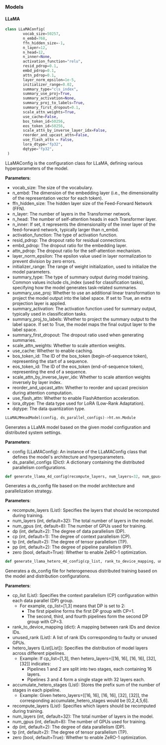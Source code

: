 
### Models

#### LLaMA

```python
class LLaMAConfig(
        vocab_size=50257,
        n_embd=768,
        ffn_hidden_size=-1,
        n_layer=12,
        n_head=12,
        n_inner=None,
        activation_function="relu",
        resid_pdrop=0.1,
        embd_pdrop=0.1,
        attn_pdrop=0.1,
        layer_norm_epsilon=1e-5,
        initializer_range=0.02,
        summary_type="cls_index",
        summary_use_proj=True,
        summary_activation=None,
        summary_proj_to_labels=True,
        summary_first_dropout=0.1,
        scale_attn_weights=True,
        use_cache=False,
        bos_token_id=50256,
        eos_token_id=50256,
        scale_attn_by_inverse_layer_idx=False,
        reorder_and_upcast_attn=False,
        use_flash_attn = False,
        lora_dtype="fp32",
        dqtype="fp32",
 )
```

LLaMAConfig is the configuration class for LLaMA, defining various hyperparameters of the model.

**Parameters**:
- vocab_size: The size of the vocabulary.
- n_embd: The dimension of the embedding layer (i.e., the dimensionality of the representation vector for each token).
- ffn_hidden_size: The hidden layer size of the Feed-Forward Network (FFN). 
- n_layer: The number of layers in the Transformer network.
- n_head: The number of self-attention heads in each Transformer layer.
- n_inner: If set, it represents the dimensionality of the inner layer of the feed-forward network, typically larger than n_embd.
- activation_function: The type of activation function.
- resid_pdrop: The dropout ratio for residual connections.
- embd_pdrop: The dropout ratio for the embedding layer.
- attn_pdrop: The dropout ratio for the self-attention mechanism.
- layer_norm_epsilon: The epsilon value used in layer normalization to prevent division by zero errors.
- initializer_range: The range of weight initialization, used to initialize the model parameters.
- summary_type: The type of summary output during model training. Common values include cls_index (used for classification tasks), specifying how the model generates task-related summaries.
- summary_use_proj: Whether to use an additional linear transformation to project the model output into the label space. If set to True, an extra projection layer is applied.
- summary_activation: The activation function used for summary output, typically used in classification tasks.
- summary_proj_to_labels: Whether to project the summary output to the label space. If set to True, the model maps the final output layer to the label space.
- summary_first_dropout: The dropout ratio used when generating summaries.
- scale_attn_weights: Whether to scale attention weights.
- use_cache: Whether to enable caching.
- bos_token_id: The ID of the bos_token (begin-of-sequence token), representing the start of a sequence.
- eos_token_id: The ID of the eos_token (end-of-sequence token), representing the end of a sequence.
- scale_attn_by_inverse_layer_idx: Whether to scale attention weights inversely by layer index.
- reorder_and_upcast_attn: Whether to reorder and upcast precision during attention computation.
- use_flash_attn: Whether to enable FlashAttention acceleration.
- lora_dtype: The data type used for LoRA (Low-Rank Adaptation).
- dqtype: The data quantization type.

```python
LLaMALMHeadModel(config, ds_parallel_configs)->ht.nn.Module
```

Generates a LLaMA model based on the given model configuration and distributed system settings.

**Parameters**:
- config (LLaMAConfig): An instance of the LLaMAConfig class that defines the model's architecture and hyperparameters.
- ds_parallel_configs (Dict): A dictionary containing the distributed parallelism configurations.



```python
def generate_llama_4d_config(recompute_layers, num_layers=32, num_gpus=8, dp=2, cp=1, tp=2, pp=2, zero=True)->List[Dict]
```

Generates a ds_config file based on the model architecture and parallelization strategy.

**Parameters**:
- recompute_layers (List): Specifies the layers that should be recomputed during training.
- num_layers (int, default=32): The total number of layers in the model.
- num_gpus (int, default=8): The number of GPUs used for training.
- dp (int, default=2): The degree of data parallelism (DP).
- cp (int, default=1): The degree of context parallelism (CP).
- tp (int, default=2): The degree of tensor parallelism (TP).
- pp (int, default=2): The degree of pipeline parallelism (PP).
- zero (bool, default=True): Whether to enable ZeRO-1 optimization.



```python
def generate_llama_hetero_4d_config(cp_list, rank_to_device_mapping, unused_rank, hetero_layers, accumulate_hetero_stages, recompute_layers, num_layers=32, num_gpus=8, dp=2, tp=2, zero=True)->List[Dict]:
```
Generates a ds_config file for heterogeneous distributed training based on the model and distribution configurations.

**Parameters**:
- cp_list (List): Specifies the context parallelism (CP) configuration within each data parallel (DP) group.
  - For example, cp_list=[1,3] means that DP is set to 2:
    - The first pipeline forms the first DP group with CP=1.
    - The second, third, and fourth pipelines form the second DP group with CP=3.
- rank_to_device_mapping (dict): A mapping between rank IDs and device IDs.
- unused_rank (List): A list of rank IDs corresponding to faulty or unused GPUs.
- hetero_layers (List[List]): Specifies the distribution of model layers across different pipelines.
  - Example: If cp_list=[1,3], then hetero_layers=[[16, 16], [16, 16], [32], [32]] indicates:
    - Pipelines 1 and 2 are split into two stages, each containing 16 layers.
    - Pipelines 3 and 4 form a single stage with 32 layers each.
- accumulate_hetero_stages (List): Stores the prefix sum of the number of stages in each pipeline.
  - Example: Given hetero_layers=[[16, 16], [16, 16], [32], [32]], the corresponding accumulate_hetero_stages would be [0,2,4,5,6].
- recompute_layers (List): Specifies which layers should be recomputed during training.
- num_layers (int, default=32): The total number of layers in the model.
- num_gpus (int, default=8): The number of GPUs used for training.
- dp (int, default=2): The degree of data parallelism (DP).
- tp (int, default=2): The degree of tensor parallelism (TP).
- zero (bool, default=True): Whether to enable ZeRO-1 optimization.